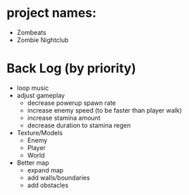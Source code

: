 # project names: 
- Zombeats
- Zombie Nightclub

# Back Log (by priority)
- loop music
- adjust gameplay
  - decrease powerup spawn rate
  - increase enemy speed (to be faster than player walk)
  - increase stamina amount
  - decrease duration to stamina regen
- Texture/Models
  - Enemy
  - Player
  - World
- Better map
  - expand map
  - add walls/boundaries
  - add obstacles 